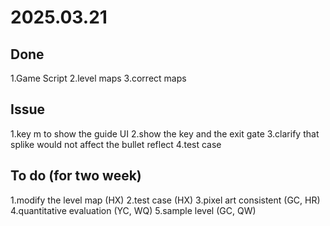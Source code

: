 # 2025.03.21

## Done

1.Game Script
2.level maps
3.correct maps

## Issue

1.key m to show the guide UI
2.show the key and the exit gate
3.clarify that splike would not affect the bullet reflect
4.test case

## To do (for two week)

1.modify the level map (HX)
2.test case (HX)
3.pixel art consistent (GC, HR)
4.quantitative evaluation (YC, WQ)
5.sample level (GC, QW)